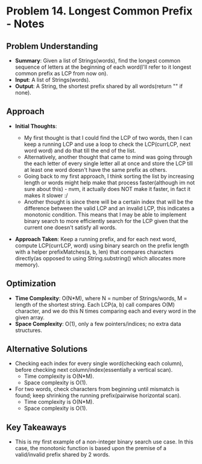 # Problem 14. Longest Common Prefix - Notes
## Problem Understanding
- **Summary**: Given a list of Strings(words), find the longest common sequence of letters at the beginning of each word(I'll refer to it longest common prefix as LCP from now on). 
- **Input**: A list of Strings(words).
- **Output**: A String, the shortest prefix shared by all words(return "" if none).

## Approach
- **Initial Thoughts**: 
    * My first thought is that I could find the LCP of two words, then I can keep a running LCP and use a loop to check the LCP(currLCP, next word word) and do that till the end of the list.
    * Alternatively, another thought that came to mind was going through the each letter of every single letter all at once and store the LCP till at least one word doesn't have the same prefix as others.
    * Going back to my first approach, I think sorting the list by increasing length or words might help make that process faster(although im not sure about this) - nvm, it actually does NOT make it faster, in fact it makes it slower :/
    * Another thought is since there will be a certain index that will be the difference between the valid LCP and an invalid LCP, this indicates a monotonic condition. This means that I may be able to implement binary search to more efficiently search for the LCP given that the current one doesn't satisfy all words.

- **Approach Taken**: Keep a running prefix, and for each next word, compute LCP(currLCP, word) using binary search on the prefix length with a helper prefixMatches(a, b, len) that compares characters directly(as opposed to using String.substring() which allocates more memory).

<!-- ## Challenges
- **Obstacles Faced**: 
- **Edge Cases**:  -->

## Optimization
- **Time Complexity**: O(N*M), where N = number of Strings/words, M = length of the shortest string. Each LCP(a, b) call compares O(M) character, and we do this N times comparing each and every word in the given array. 
- **Space Complexity**: O(1), only a few pointers/indices; no extra data structures.

## Alternative Solutions
- Checking each index for every single word(checking each column), before checking next column/index(essentially a vertical scan).
    * Time complexity is O(N*M).
    * Space complexity is O(1).
- For two words, check characters from beginning until mismatch is found; keep shrinking the running prefix(pairwise horizontal scan).
    * Time complexity is O(N*M).
    * Space complexity is O(1).

## Key Takeaways
- This is my first example of a non-integer binary search use case. In this case, the monotonic function is based upon the premise of a valid/invalid prefix shared by 2 words.

<!-- ## Additional Resources
- N/A -->